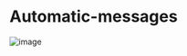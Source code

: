 # Automatic-messages

![image](https://github.com/user-attachments/assets/d54e9acb-d997-4231-9bef-b3c0ccd093e2)
